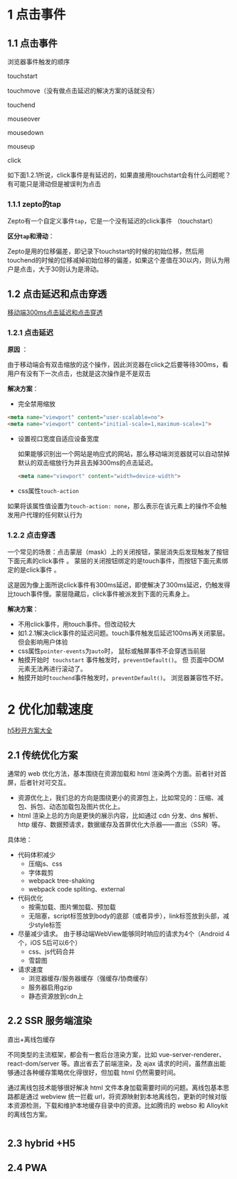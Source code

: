 # 1 点击事件

## 1.1 点击事件

浏览器事件触发的顺序

touchstart

touchmove（没有做点击延迟的解决方案的话就没有）

touchend

mouseover

mousedown

mouseup

click

如下面1.2.1所说，click事件是有延迟的，如果直接用touchstart会有什么问题呢？有可能只是滑动但是被误判为点击

### 1.1.1 zepto的tap

 Zepto有一个自定义事件`tap`，它是一个没有延迟的click事件 （touchstart）

__区分`tap`和滑动__：

Zepto是用的位移偏差，即记录下touchstart的时候的初始位移，然后用touchend的时候的位移减掉初始位移的偏差，如果这个差值在30以内，则认为用户是点击，大于30则认为是滑动。 

## 1.2 点击延迟和点击穿透

[移动端300ms点击延迟和点击穿透](https://juejin.im/post/5b3cc9836fb9a04f9a5cb0e0 )

### 1.2.1 点击延迟

__原因__ ：

由于移动端会有双击缩放的这个操作，因此浏览器在click之后要等待300ms，看用户有没有下一次点击，也就是这次操作是不是双击

__解决方案__：

-  完全禁用缩放 

  ``` html
  <meta name="viewport" content="user-scalable=no">
  <meta name="viewport" content="initial-scale=1,maximum-scale=1">
  ```

- 设置视口宽度自适应设备宽度

  如果能够识别出一个网站是响应式的网站，那么移动端浏览器就可以自动禁掉默认的双击缩放行为并且去掉300ms的点击延迟。 

  ``` html
  <meta name="viewport" content="width=device-width">
  ```

-  css属性`touch-action`

  如果将该属性值设置为`touch-action: none`，那么表示在该元素上的操作不会触发用户代理的任何默认行为 

### 1.2.2 点击穿透

一个常见的场景：点击蒙层（mask）上的关闭按钮，蒙层消失后发现触发了按钮下面元素的click事件 。 蒙层的关闭按钮绑定的是touch事件，而按钮下面元素绑定的是click事件 。

这是因为像上面所说click事件有300ms延迟，即使解决了300ms延迟，仍触发得比touch事件慢。蒙层隐藏后，click事件被派发到下面的元素身上。

__解决方案__：

- 不用click事件，用touch事件。但改动较大
- 如1.2.1解决click事件的延迟问题。touch事件触发后延迟100ms再关闭蒙层。但会影响用户体验
- css属性` pointer-events `为`auto`时， 鼠标或触屏事件不会穿透当前层 
-  触摸开始时` touchstart` 事件触发时，`preventDefault()`。 但 页面中DOM 元素无法再进行滚动了。 
-  触摸开始时` touchend `事件触发时，`preventDefault()`。 浏览器兼容性不好。



# 2 优化加载速度

[h5秒开方案大全](http://www.alloyteam.com/2019/10/h5-performance-optimize/)

## 2.1 传统优化方案

通常的 web 优化方法，基本围绕在资源加载和 html 渲染两个方面。前者针对首屏，后者针对可交互。

- 资源优化上，我们总的方向是围绕更小的资源包上，比如常见的：压缩、减包、拆包、动态加载包及图片优化上。
- html 渲染上总的方向是更快的展示内容，比如通过 cdn 分发、dns 解析、http 缓存、数据预请求，数据缓存及首屏优化大杀器——直出（SSR）等。

具体地：

- 代码体积减少
  - 压缩js、css
  - 字体裁剪
  - webpack tree-shaking
  - webpack code spliting、external 
- 代码优化
  - 按需加载、图片懒加载、预加载
  - 无阻塞，script标签放到body的底部（或者异步），link标签放到头部，减少style标签
- 尽量减少请求。 由于移动端WebView能够同时响应的请求为4个（Android 4个，iOS 5后可以6个） 
  - css、js代码合并
  - 雪碧图
- 请求速度
  - 浏览器缓存/服务器缓存（强缓存/协商缓存）
  - 服务器启用gzip
  - 静态资源放到cdn上

## 2.2 SSR 服务端渲染

直出+离线包缓存

不同类型的主流框架，都会有一套后台渲染方案，比如 vue-server-renderer、react-dom/server 等。直出省去了前端渲染，及 ajax 请求的时间，虽然直出能够通过各种缓存策略优化得很好，但加载 html 仍然需要时间。

通过离线包技术能够很好解决 html 文件本身加载需要时间的问题。离线包基本思路都是通过 webview 统一拦截 url，将资源映射到本地离线包，更新的时候对版本资源检测，下载和维护本地缓存目录中的资源。比如腾讯的 webso 和 Alloykit 的离线包方案。

![![](http://www.alloyteam.com/wp-content/uploads/2019/10/屏幕快照-2019-10-20-下午4.24.22-300x216.png)](http://www.alloyteam.com/wp-content/uploads/2019/10/%E5%B1%8F%E5%B9%95%E5%BF%AB%E7%85%A7-2019-10-20-%E4%B8%8B%E5%8D%884.24.22.png)

## 2.3 hybrid +H5

## 2.4 PWA

 

